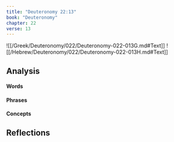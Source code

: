 ```yaml
---
title: "Deuteronomy 22:13"
book: "Deuteronomy"
chapter: 22
verse: 13
---
```

![[/Greek/Deuteronomy/022/Deuteronomy-022-013G.md#Text]]
![[/Hebrew/Deuteronomy/022/Deuteronomy-022-013H.md#Text]]

## Analysis

#### Words

#### Phrases

#### Concepts

## Reflections
